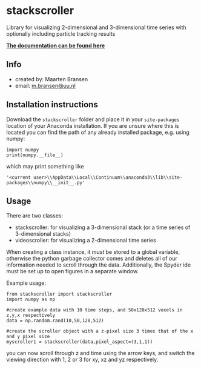 # stackscroller
Library for visualizing 2-dimensional and 3-dimensional time series with optionally including particle tracking results

**[The documentation can be found here](https://maartenbransen.github.io/stackscroller/)**

## Info
- created by:     Maarten Bransen
- email:          m.bransen@uu.nl

## Installation instructions
Download the `stackscroller` folder and place it in your `site-packages` location of your Anaconda installation. If you are unsure where this is located you can find the path of any already installed package, e.g. using numpy:
```
import numpy
print(numpy.__file__)
```
which may print something like
```
'<current user>\\AppData\\Local\\Continuum\\anaconda3\\lib\\site-packages\\numpy\\__init__.py'
```

## Usage
There are two classes:
- stackscroller: for visualizing a 3-dimensional stack (or a time series of 3-dimensional stacks)
- videoscroller: for visualizing a 2-dimensional time series

When creating a class instance, it *must* be stored to a global variable, otherwise the python garbage collector comes and deletes all of our information needed to scroll through the data. Additionally, the Spyder ide must be set up to open figures in a separate window. 

Example usage:
```
from stackscroller import stackscroller
import numpy as np

#create example data with 10 time steps, and 50x128x512 voxels in z,y,x respectively
data = np.random.rand(10,50,128,512)

#create the scroller object with a z-pixel size 3 times that of the x and y pixel size
myscroller1 = stackscroller(data,pixel_aspect=(3,1,1))
```

you can now scroll through z and time using the arrow keys, and switch the viewing direction with 1, 2 or 3 for xy, xz and yz respectively.
